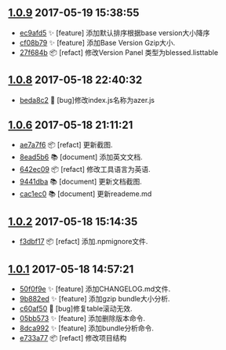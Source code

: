 [1.0.9](../../releases/tag/1.0.9)     2017-05-19 15:38:55
---------------------------------------------------------

- [ec9afd5](../../commit/ec9afd5) ✨  [feature] 添加默认排序根据base version大小降序
- [cf08b79](../../commit/cf08b79) ✨  [feature] 添加Base Version Gzip大小.
- [27f684b](../../commit/27f684b) 📦  [refact] 修改Version Panel 类型为blessed.listtable


[1.0.8](../../releases/tag/1.0.8)     2017-05-18 22:40:32
---------------------------------------------------------

- [beda8c2](../../commit/beda8c2) 🐛  [bug]修改index.js名称为azer.js


[1.0.6](../../releases/tag/1.0.6)     2017-05-18 21:11:21
---------------------------------------------------------

- [ae7a7f6](../../commit/ae7a7f6) 📦  [refact] 更新截图.
- [8ead5b6](../../commit/8ead5b6) 📚  [document] 添加英文文档.
- [642ec09](../../commit/642ec09) 📦  [refact] 修改工具语言为英语.
- [9441dba](../../commit/9441dba) 📚  [document] 更新文档截图.
- [cac1ec0](../../commit/cac1ec0) 📚  [document] 更新reademe.md


[1.0.2](../../releases/tag/1.0.2)     2017-05-18 15:14:35
---------------------------------------------------------

- [f3dbf17](../../commit/f3dbf17) 📦  [refact] 添加.npmignore文件.


[1.0.1](../../releases/tag/1.0.1)     2017-05-18 14:57:21
---------------------------------------------------------

- [50f0f9e](../../commit/50f0f9e) ✨  [feature] 添加CHANGELOG.md文件.
- [9b882ed](../../commit/9b882ed) ✨  [feature] 添加gzip bundle大小分析.
- [c60af50](../../commit/c60af50) 🐛  [bug]修复table滚动无效.
- [05bb573](../../commit/05bb573) ✨  [feature] 添加删除版本命令.
- [8dca992](../../commit/8dca992) ✨  [feature] 添加bundle分析命令.
- [e733a77](../../commit/e733a77) 📦  [refact] 修改项目结构


